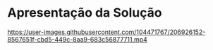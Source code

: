 # Apresentação da Solução


https://user-images.githubusercontent.com/104471767/206926152-8567651f-cbd5-449c-8aa9-683c56877711.mp4

